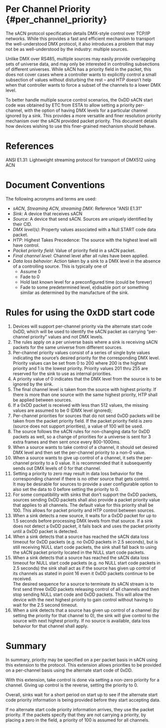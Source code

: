 # Per Channel Priority                                  {#per_channel_priority}


The sACN protocol specification details DMX-style control over TCP/IP networks.  While this provides a fast and efficient mechanism to transport the well-understood DMX protocol, it also introduces a problem that may not be as well-understood by the industry: multiple sources.

Unlike DMX over RS485, multiple sources may easily provide overlapping sets of universe data, and may only be interested in controlling subsections of different universes.  While sACN has a priority field in the packet, this does not cover cases where a controller wants to explicitly control a small subsection of values without disturbing the rest – and HTP doesn’t help when that controller wants to force a subset of the channels to a lower DMX level.

To better handle multiple source control scenarios, the 0xDD sACN start code was obtained by ETC from ESTA to allow setting a priority per-channel, with the option of having DMX levels for a particular channel ignored by a sink.  This provides a more versatile and finer resolution priority mechanism over the sACN provided packet priority. This document details how devices wishing to use this finer-grained mechanism should behave.


# References
ANSI E1.31: Lightweight streaming protocol for transport of DMX512 using ACN

# Document Conventions
The following acronyms and terms are used:
- *sACN*,  *Streaming ACN*,  *streaming DMX*: Reference "ANSI E1.31"
- *Sink*: A device that receives sACN
- *Source*: A device that send sACN. Sources are uniquely identified by their CID.
- *DMX level(s)*: Property values associated with a Null START code data packet.
- *HTP*: Highest Takes Precedence: The source with the highest level will have control.
- *Packet priority field*: Value of priority field in a sACN packet.
- *Final channel level*: Channel level after all rules have been applied.
- *Data loss behavior*: Action taken by a sink to a DMX level in the absence of a controlling source. This is typically one of
  - Assume 0
  - Fade to 0
  - Hold last known level for a preconfigured time (could be forever)
  - Fade to some predetermined level, e)disable port or something similar as determined by the manufacture of the sink.

# Rules for using the 0xDD start code
1. Devices will support per-channel priority via the alternate start code 0xDD, which will be used to identify the sACN packet as carrying “per-channel priority” values and not DMX levels.
2. The rules apply on a per universe basis where a sink is receiving sACN packets for the same universe from different sources.
3. Per-channel priority values consist of a series of single byte values indicating the source’s desired priority for the corresponding DMX level. Priority values can be set from 0 to 200 where 200 is the highest priority and 1 is the lowest priority.  Priority values 201 thru 255 are reserved for the sink to use as internal priorities. 
4. A priority value of 0 indicates that the DMX level from the source is to be ignored by the sink.
5. The final channel level is taken from the source with highest priority. If there is more than one source with the same highest priority, HTP shall be applied between sources.
6. If a 0xDD packet is received with less than 512 values, the missing values are assumed to be 0 (DMX level ignored);
7. Per-channel priorities for sources that do not send 0xDD packets will be taken from the packet priority field. If the packet priority field is zero (source does not support priorities), a value of 100 will be used.
8. The source follows the sACN rules for non-changing data for 0xDD packets as well, so a change of priorities for a universe is sent for 3 extra frames and then sent once every 800-1000ms. 
9. When a source wants to take control of a channel, it should set desired DMX level and then set the per-channel priority to a non-0 value.
10. When a source wants to give up control of a channel, it sets the per-channel priority to a 0 value.  It is recommended that it subsequently sends out DMX levels of 0 for that channel.
11. Setting a priority to zero may result in data loss behavior for the corresponding channel if there is no other source that gets control.  
It may be desirable for sources to provide a user configurable option to also set the data to 0 before setting the priority to 0.
12. For some compatibility with sinks that don’t support the 0xDD packets, sources sending 0xDD packets shall also provide a packet priority value that applies to all channels.  The default value for this priority shall be 100.  This allows for packet priority and HTP control between sources.
13. When a sink detects a new source, it waits for a 0xDD packet for up to 1.5 seconds before processing DMX levels from that source.  If a sink does not detect a 0xDD packet, it fails back and uses the packet priority until a 0xDD packet is detected.   
14. When a sink detects that a source has reached the sACN data loss timeout for 0xDD packets (e.g. no 0xDD packets in 2.5 seconds), but is still receiving NULL start code packets, the sink shall fall back to using the sACN packet priority located in the NULL start code packets.
15. When a sink detects that a source has reached the sACN data loss timeout for NULL start code packets (e.g. no NULL start code packets in 2.5 seconds) the sink shall act as if the source has given up control of its channels as stated in point 16 even it 0xDD packets continue to be received.  
The desired sequence for a source to terminate its sACN stream is to first send three 0xDD packets releasing control of all channels and then stop sending NULL start code and 0xDD packets.  This will allow the device with the next highest priority to gain control without having to wait for the 2.5 second timeout.
16. When a sink detects that a source has given up control of a channel (by setting the priority for that channel to 0), the sink will give control to the source with next highest priority. If no source is available, data loss behavior for that channel shall apply.

# Summary
In summary, priority may be specified on a per packet basis in sACN using this extension to the protocol.  This extension allows priorities to be provided on a per-channel basis using the alternate start code of 0xDD.

With this extension, take control is done via setting a non-zero priority for a channel.  Giving up control is the reverse, setting the priority to 0.   

Overall, sinks wait for a short period on start up to see if the alternate start code priority information is being provided before they start accepting data.

If no alternate start code priority information arrives, they use the packet priority.  If the packets specify that they are not carrying a priority, by placing a zero in the field, a priority of 100 is assumed for all channels.  

